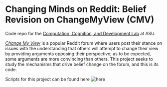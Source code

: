 # Changing Minds on Reddit: Belief Revision on ChangeMyView (CMV)

Code repo for the [Computation, Cognition, and Development Lab](https://www.cognitionasu.org/) at ASU. 

[_Change My View_](https://www.reddit.com/r/changemyview/)  is a popular Reddit forum where users post their stance on issues with the understanding that others will attempt to change their view by providing arguments opposing their perspective; as to be expected, some arguments are more convincing than others. This project seeks to study the mechanisms that drive belief change on the forum, and this is its code. 


Scripts for this project can be found here ![here](./scripts)
